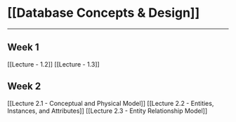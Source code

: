 #  [[Database Concepts & Design]]
---

## Week 1

[[Lecture - 1.2]]
[[Lecture - 1.3]]

## Week 2

[[Lecture 2.1 - Conceptual and Physical Model]]
[[Lecture 2.2 - Entities,  Instances, and Attributes]]
[[Lecture 2.3 - Entity Relationship Model]]